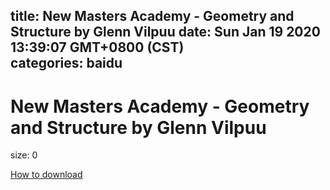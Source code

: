 
title: New Masters Academy - Geometry and Structure by Glenn Vilpuu
date: Sun Jan 19 2020 13:39:07 GMT+0800 (CST)    
categories: baidu
---

# New Masters Academy - Geometry and Structure by Glenn Vilpuu
size: 0
 
 

[How to download](https://bpcam.bemobtrk.com/go/2ceec3aa-1ca2-46d6-b9ff-aaa5c184517c?jno=5409)
